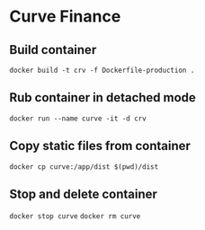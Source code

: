 # Curve Finance

## Build container 

`docker build -t crv -f Dockerfile-production .`

## Rub container in detached mode

`docker run --name curve -it -d crv`

## Copy static files from container

`docker cp curve:/app/dist $(pwd)/dist`

## Stop and delete container

`docker stop curve`
`docker rm curve`
